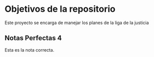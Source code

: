 # Objetivos de la repositorio

Este proyecto se encarga de manejar los planes de la liga de la justicia


## Notas Perfectas 4
Esta es la nota correcta.
